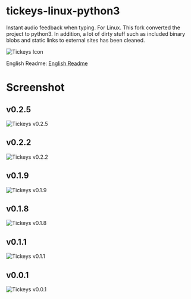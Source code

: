# tickeys-linux-python3

Instant audio feedback when typing. For Linux.
This fork converted the project to python3.
In addition, a lot of dirty stuff such as included binary blobs and static links to external sites has been cleaned.

![Tickeys Icon](http://img.blog.csdn.net/20150802103616846)

English Readme: [English Readme](README_en_US.md)

# Screenshot

## v0.2.5
![Tickeys v0.2.5](screenshot/tickeys_v0.2.5.png)

## v0.2.2
![Tickeys v0.2.2](screenshot/tickeys_v0.2.2.png)

## v0.1.9
![Tickeys v0.1.9](screenshot/tickeys_v0.1.9.png)

## v0.1.8
![Tickeys v0.1.8](screenshots/tickeys_v0.1.8.png)

## v0.1.1
![Tickeys v0.1.1](screenshots/tickeys_v0.1.1.png)

## v0.0.1
![Tickeys v0.0.1](screenshot/tickeys_v0.0.1.png)
